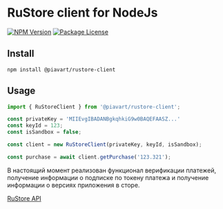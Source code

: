 # RuStore client for NodeJs
<a href="https://www.npmjs.com/package/@piavart/rustore-client"><img src="https://img.shields.io/npm/v/@piavart/rustore-client" alt="NPM Version"></a>
<a href="https://github.com/piavart/nestjs-dynamoose/blob/master/LICENSE"><img src="https://img.shields.io/github/license/piavart/rustore-client" alt="Package License"></a>

## Install
`npm install @piavart/rustore-client`

## Usage

``` ts
import { RuStoreClient } from '@piavart/rustore-client';

const privateKey = 'MIIEvgIBADANBgkqhkiG9w0BAQEFAASZ...'
const keyId = 123;
const isSandbox = false;

const client = new RuStoreClient(privateKey, keyId, isSandbox);

const purchase = await client.getPurchase('123.321');
```

В настоящий момент реализован функционал верификации платежей, получение информации о подписке по токену платежа и получение информации о версиях приложения в сторе.

[RuStore API](https://www.rustore.ru/help/work-with-rustore-api/)